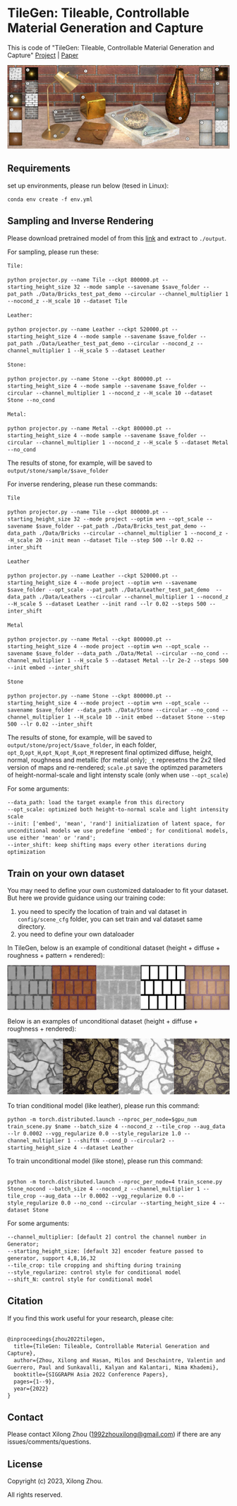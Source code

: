 
# TileGen: Tileable, Controllable Material Generation and Capture

This is code of "TileGen: Tileable, Controllable Material Generation and Capture" [Project](https://people.engr.tamu.edu/nimak/Papers/SIGAsia2022_TileGen/index.html) | [Paper](https://people.engr.tamu.edu/nimak/Papers/SIGAsia2022_TileGen/final_paper.pdf)

<img src='img/teaser.jpg'>

## Requirements

set up environments, please run below (tesed in Linux):

```
conda env create -f env.yml
```

## Sampling and Inverse Rendering

Please download pretrained model of from this [link](https://drive.google.com/file/d/1WXH13QA26iCYT3yScLlxN386kHTPRuy2/view?usp=share_link) and extract to `./output`.

For sampling, please run these:


```
Tile:

python projector.py --name Tile --ckpt 800000.pt --starting_height_size 32 --mode sample --savename $save_folder --pat_path ./Data/Bricks_test_pat_demo --circular --channel_multiplier 1 --nocond_z --H_scale 10 --dataset Tile

Leather:

python projector.py --name Leather --ckpt 520000.pt --starting_height_size 4 --mode sample --savename $save_folder --pat_path ./Data/Leather_test_pat_demo --circular --nocond_z --channel_multiplier 1 --H_scale 5 --dataset Leather

Stone:

python projector.py --name Stone --ckpt 800000.pt --starting_height_size 4 --mode sample --savename $save_folder --circular --channel_multiplier 1 --nocond_z --H_scale 10 --dataset Stone --no_cond

Metal:

python projector.py --name Metal --ckpt 800000.pt --starting_height_size 4 --mode sample --savename $save_folder --circular --channel_multiplier 1 --nocond_z --H_scale 5 --dataset Metal --no_cond

```

The results of stone, for example, will be saved to `output/stone/sample/$save_folder`

For inverse rendering, please run these commands:

```
Tile

python projector.py --name Tile --ckpt 800000.pt --starting_height_size 32 --mode project --optim w+n --opt_scale --savename $save_folder --pat_path ./Data/Bricks_test_pat_demo --data_path ./Data/Bricks --circular --channel_multiplier 1 --nocond_z --H_scale 20 --init mean --dataset Tile --step 500 --lr 0.02 --inter_shift 

Leather

python projector.py --name Leather --ckpt 520000.pt --starting_height_size 4 --mode project --optim w+n --savename $save_folder --opt_scale --pat_path ./Data/Leather_test_pat_demo  --data_path ./Data/Leathers --circular --channel_multiplier 1 --nocond_z --H_scale 5 --dataset Leather --init rand --lr 0.02 --steps 500 --inter_shift

Metal

python projector.py --name Metal --ckpt 800000.pt --starting_height_size 4 --mode project --optim w+n --opt_scale --savename $save_folder --data_path ./Data/Metal --circular --no_cond --channel_multiplier 1 --H_scale 5 --dataset Metal --lr 2e-2 --steps 500 --init embed --inter_shift

Stone

python projector.py --name Stone --ckpt 800000.pt --starting_height_size 4 --mode project --optim w+n --opt_scale --savename $save_folder --data_path ./Data/Stone --circular --no_cond --channel_multiplier 1 --H_scale 10 --init embed --dataset Stone --step 500 --lr 0.02 --inter_shift

```

The results of stone, for example, will be saved to `output/stone/project/$save_folder`, in each folder, `opt_D`,`opt_H`,`opt_N`,`opt_R`,`opt_M` represent final optimized diffuse, height, normal, roughness and metallic (for metal only); `_t` represetns the 2x2 tiled version of maps and re-rendered;
`scale.pt` save the optimzed parameters of height-normal-scale and light intensty scale (only when use `--opt_scale`)

For some arguments:

```
--data_path: load the target example from this directory
--opt_scale: optimized both height-to-normal scale and light intensity scale
--init: ['embed', 'mean', 'rand'] initialization of latent space, for unconditional models we use predefine 'embed'; for conditional models, use either 'mean' or 'rand';
--inter_shift: keep shifting maps every other iterations during optimization

``` 



## Train on your own dataset

You may need to define your own customized dataloader to fit your dataset. But here we provide guidance using our training code:

1. you need to specify the location of train and val dataset in `config/scene_cfg` folder, you can set train and val dataset same directory. 
2. you need to define your own dataloader

In TileGen, below is an example of conditional dataset (height + diffuse + roughness + pattern + rendered): 

<img src='img/cond_data.png'>

Below is an examples of unconditional dataset (height + diffuse + roughness + rendered):

<img src='img/uncond_data.png'>


To trian conditional model (like leather), please run this command:

```
python -m torch.distributed.launch --nproc_per_node=$gpu_num train_scene.py $name --batch_size 4 --nocond_z --tile_crop --aug_data --lr 0.0002 --vgg_regularize 0.0 --style_regularize 1.0 --channel_multiplier 1 --shiftN --cond_D --circular2 --starting_height_size 4 --dataset Leather
```

To train unconditional model (like stone), please run this command:

```

python -m torch.distributed.launch --nproc_per_node=4 train_scene.py Stone_nocond --batch_size 4 --nocond_z --channel_multiplier 1 --tile_crop --aug_data --lr 0.0002 --vgg_regularize 0.0 --style_regularize 0.0 --no_cond --circular --starting_height_size 4 --dataset Stone

```

For some arguments:

```
--channel_multiplier: [default 2] control the channel number in Generator;
--starting_height_size: [default 32] encoder feature passed to generator, support 4,8,16,32
--tile_crop: tile cropping and shifting during training
--style_regularize: control style for conditional model
--shift_N: control style for conditional model
```
## Citation

If you find this work useful for your research, please cite:

```

@inproceedings{zhou2022tilegen,
  title={TileGen: Tileable, Controllable Material Generation and Capture},
  author={Zhou, Xilong and Hasan, Milos and Deschaintre, Valentin and Guerrero, Paul and Sunkavalli, Kalyan and Kalantari, Nima Khademi},
  booktitle={SIGGRAPH Asia 2022 Conference Papers},
  pages={1--9},
  year={2022}
}

```

## Contact

Please contact Xilong Zhou (1992zhouxilong@gmail.com) if there are any issues/comments/questions.

## License

Copyright (c) 2023, Xilong Zhou. 

All rights reserved.

